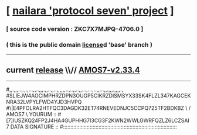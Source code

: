 
# [ [nailara 'protocol seven' project](http://nailara.network/) ]

### [ source code version : ZKC7X7MJPQ-4706.0 ]

### ( this is the public domain [license](../license)d 'base' branch )
---
## current [release](https://github.com/nailara-technologies/protocol-7/releases) \\\\// [AMOS7-v2.33.4](https://github.com/nailara-technologies/protocol-7/releases/tag/AMOS7-v2.33.4)
---

#,,.,,,..,.,.,...,,..,,,.,,..,,..,,,,,,..,..,,..,,...,...,..,,...,,.,,,.,,,,.,
#SLIEJW4AOCIMPHRZDPN3OUGP5CIKRZDISMSYX33SK4FLZL347KAGCEKNRA32LVPYLFWD4YJD3HVPQ
#\\\|E4PFOLRA2HTFQC3DAGDK32ET74RNEVEDNJC5CCPQ725TF2BDKBZ \ / AMOS7 \ YOURUM ::
#\[7]IUSZKQ24FP2J4HA4GUPHHG7I3CG3F2KWN2WWLGWRFQZLZ6LCZSAI 7  DATA SIGNATURE ::
#:::::::::::::::::::::::::::::::::::::::::::::::::::::::::::::::::::::::::::::
